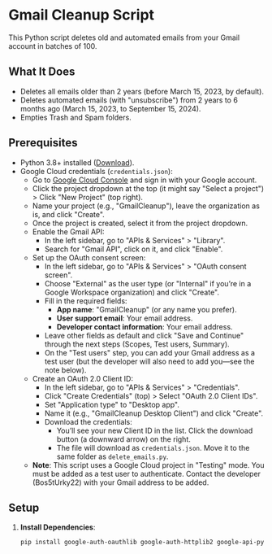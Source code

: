 # Gmail Cleanup Script

This Python script deletes old and automated emails from your Gmail account in batches of 100.

## What It Does
- Deletes all emails older than 2 years (before March 15, 2023, by default).
- Deletes automated emails (with "unsubscribe") from 2 years to 6 months ago (March 15, 2023, to September 15, 2024).
- Empties Trash and Spam folders.

## Prerequisites
- Python 3.8+ installed ([Download](https://www.python.org/downloads/)).
- Google Cloud credentials (`credentials.json`):
  - Go to [Google Cloud Console](https://console.cloud.google.com/) and sign in with your Google account.
  - Click the project dropdown at the top (it might say "Select a project") > Click "New Project" (top right).
  - Name your project (e.g., "GmailCleanup"), leave the organization as is, and click "Create".
  - Once the project is created, select it from the project dropdown.
  - Enable the Gmail API:
    - In the left sidebar, go to "APIs & Services" > "Library".
    - Search for "Gmail API", click on it, and click "Enable".
  - Set up the OAuth consent screen:
    - In the left sidebar, go to "APIs & Services" > "OAuth consent screen".
    - Choose "External" as the user type (or "Internal" if you’re in a Google Workspace organization) and click "Create".
    - Fill in the required fields:
      - **App name**: "GmailCleanup" (or any name you prefer).
      - **User support email**: Your email address.
      - **Developer contact information**: Your email address.
    - Leave other fields as default and click "Save and Continue" through the next steps (Scopes, Test users, Summary).
    - On the "Test users" step, you can add your Gmail address as a test user (but the developer will also need to add you—see the note below).
  - Create an OAuth 2.0 Client ID:
    - In the left sidebar, go to "APIs & Services" > "Credentials".
    - Click "Create Credentials" (top) > Select "OAuth 2.0 Client IDs".
    - Set "Application type" to "Desktop app".
    - Name it (e.g., "GmailCleanup Desktop Client") and click "Create".
    - Download the credentials:
      - You’ll see your new Client ID in the list. Click the download button (a downward arrow) on the right.
      - The file will download as `credentials.json`. Move it to the same folder as `delete_emails.py`.
  - **Note**: This script uses a Google Cloud project in "Testing" mode. You must be added as a test user to authenticate. Contact the developer (Bos5tUrky22) with your Gmail address to be added.

## Setup
1. **Install Dependencies**:
   ```bash
   pip install google-auth-oauthlib google-auth-httplib2 google-api-python-client
